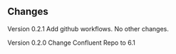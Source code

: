 ## Changes

Version 0.2.1
Add github workflows. No other changes.

Version 0.2.0
Change Confluent Repo to 6.1
